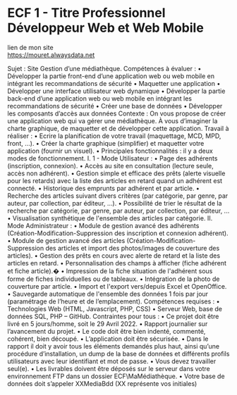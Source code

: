 # ECF 1 - Titre Professionnel Développeur Web et Web Mobile

lien de mon site 	
https://mouret.alwaysdata.net

Sujet :
Site Gestion d’une médiathèque.
Compétences à évaluer :
• Développer la partie front-end d’une application web ou web mobile en intégrant les
recommandations de sécurité
• Maquetter une application
• Développer une interface utilisateur web dynamique
• Développer la partie back-end d’une application web ou web mobile en intégrant les
recommandations de sécurité
• Créer une base de données
• Développer les composants d’accès aux données
Contexte :
On vous propose de créer une application web qui va gérer une médiathèque.
À vous d’imaginer la charte graphique, de maquetter et de développer cette application.
Travail à réaliser :
• Ecrire la planification de votre travail (maquettage, MCD, MPD, front, …).
• Créer la charte graphique (simplifier) et maquetter votre application (fournir un visuel).
• Principales fonctionnalités : il y a deux modes de fonctionnement.
I. 1 - Mode Utilisateur :
• Page des adhérents (inscription, connexion).
• Accès au site en consultation (lecture seule, accès non adhérent).
• Gestion simple et efficace des prêts (alerte visuelle pour les retards) avec la liste des articles
en retard quand un adhérent est connecté.
• Historique des emprunts par adhérent et par article.
• Recherche des articles suivant divers critères (par catégorie, par genre, par auteur, par
collection, par éditeur, …).
• Possibilité de trier le résultat de la recherche par catégorie, par genre, par auteur, par
collection, par éditeur, ...
• Visualisation synthétique de l'ensemble des articles par catégorie.
II. Mode Administrateur :
• Module de gestion avancé des adhérents (Création-Modification-Suppression des inscription
et connexion adhérent).
• Module de gestion avancé des articles (Création-Modification-Suppression des articles et
import des photos/images de couverture des articles).
• Gestion des prêts en cours avec alerte de retard et la liste des articles en retard.
• Personnalisation des champs à afficher (fiche adhérent et fiche article).�
• Impression de la fiche situation de l'adhérent sous forme de fiches individuelles ou de
tableaux.
• Intégration de la photo de couverture par article.
• Import et l'export vers/depuis Excel et OpenOffice.
• Sauvegarde automatique de l'ensemble des données 1 fois par jour (paramétrage de l’heure
et de l’emplacement).
Compétences requises :
• Technologies Web (HTML, Javascript, PHP, CSS)
• Serveur Web, base de données SQL, PHP – GitHub.
Contraintes pour tous :
• Ce projet doit être livré en 5 jours/homme, soit le 29 Avril 2022.
• Rapport journalier sur l’avancement du projet.
• Le code doit être bien indenté, commenté, cohérent, bien découpé.
• L’application doit être sécurisée.
• Dans le rapport il doit y avoir tous les éléments demandés plus haut, ainsi qu’une procédure
d’installation, un dump de la base de données et différents profils utilisateurs avec leur
identifiant et mot de passe.
• Vous devez travailler seul(e).
• Les livrables doivent être déposés sur le serveur dans votre environnement FTP dans un
dossier ECF\MaMédiathèque.
• Votre base de données doit s’appeler XXMediaBdd (XX représente vos initiales)
